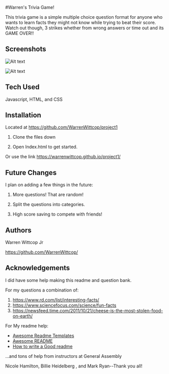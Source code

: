 #Warren's Trivia Game!

This trivia game is a simple multiple choice question format for anyone who wants to learn facts they might not know while trying to beat their score. Watch out though, 3 strikes whether from wrong answers or time out and its GAME OVER!!


## Screenshots

![Alt text](https://i.imgur.com/X4tgUfW.png "screen-1")

![Alt text](https://i.imgur.com/aMtkpRI.png "screen-2")

## Tech Used

Javascript, HTML, and CSS


## Installation

Located at https://github.com/WarrenWittcop/project1

1. Clone the files down

2. Open Index.html to get started.

Or use the link https://warrenwittcop.github.io/project1/

    
## Future Changes


I plan on adding a few things in the future:

1. More questions! That are random!

2. Split the questions into categories.

3. High score saving to compete with friends!


## Authors

Warren Wittcop Jr

https://github.com/WarrenWittcop/

## Acknowledgements

I did have some help making this readme and question bank.

For my questions a combination of:
1. https://www.rd.com/list/interesting-facts/
2. https://www.sciencefocus.com/science/fun-facts
3. https://newsfeed.time.com/2011/10/21/cheese-is-the-most-stolen-food-on-earth/

For My readme help:

 - [Awesome Readme Templates](https://awesomeopensource.com/project/elangosundar/awesome-README-templates)
 - [Awesome README](https://github.com/matiassingers/awesome-readme)
 - [How to write a Good readme](https://bulldogjob.com/news/449-how-to-write-a-good-readme-for-your-github-project)

 ...and tons of help from instructors at General Assembly

 Nicole Hamilton, Billie Heidelberg , and Mark Ryan--Thank you all!



